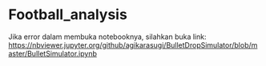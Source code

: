 # Football_analysis

Jika error dalam membuka notebooknya, silahkan buka link:
https://nbviewer.jupyter.org/github/agikarasugi/BulletDropSimulator/blob/master/BulletSimulator.ipynb
